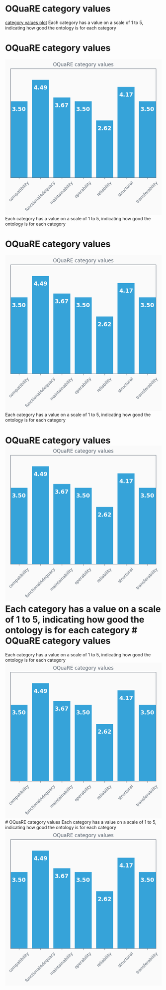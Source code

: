 # OQuaRE category values
[category values plot](ontologyAGROcategory_values.png)
Each category has a value on a scale of 1 to 5, indicating how good the ontology is for each category
# OQuaRE category values
![category values plot](ontologyAGROcategory_values.png)
Each category has a value on a scale of 1 to 5, indicating how good the ontology is for each category
# OQuaRE category values
![category values plot](ontologyAGROcategory_values.png)
Each category has a value on a scale of 1 to 5, indicating how good the ontology is for each category
# OQuaRE category values  ![category values plot](ontologyAGROcategory_values.png)  Each category has a value on a scale of 1 to 5, indicating how good the ontology is for each category  # OQuaRE category values
Each category has a value on a scale of 1 to 5, indicating how good the ontology is for each category
![category values plot](ontologyAGROcategory_values.png)# OQuaRE category values
Each category has a value on a scale of 1 to 5, indicating how good the ontology is for each category
![category values plot](ontologyAGROcategory_values.png)
